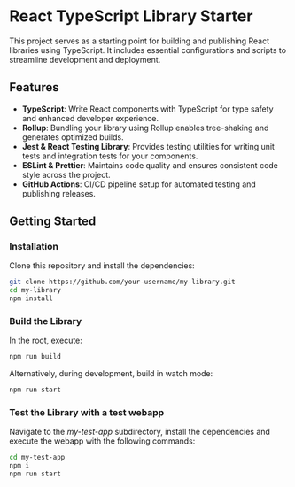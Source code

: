 # React TypeScript Library Starter

This project serves as a starting point for building and publishing React libraries using TypeScript. It includes essential configurations and scripts to streamline development and deployment.

## Features

- **TypeScript**: Write React components with TypeScript for type safety and enhanced developer experience.
- **Rollup**: Bundling your library using Rollup enables tree-shaking and generates optimized builds.
- **Jest & React Testing Library**: Provides testing utilities for writing unit tests and integration tests for your components.
- **ESLint & Prettier**: Maintains code quality and ensures consistent code style across the project.
- **GitHub Actions**: CI/CD pipeline setup for automated testing and publishing releases.

## Getting Started

### Installation

Clone this repository and install the dependencies:

```bash
git clone https://github.com/your-username/my-library.git
cd my-library
npm install
```

### Build the Library

In the root, execute:

```bash
npm run build
```

Alternatively, during development, build in watch mode:

```bash
npm run start
```

### Test the Library with a test webapp

Navigate to the *my-test-app* subdirectory, install the dependencies and execute the webapp with the following commands:
```bash
cd my-test-app
npm i
npm run start
```